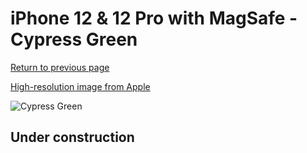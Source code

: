 # iPhone 12 & 12 Pro with MagSafe - Cypress Green

[Return to previous page](/iphone_12)

[High-resolution image from Apple](https://store.storeimages.cdn-apple.com/8756/as-images.apple.com/is/MHL33?wid=4500&hei=4500&fmt=png)

<div style="width: 500px"><img src="/almost_uncompressed/MHL33.webp" alt="Cypress Green"></div>

## Under construction
